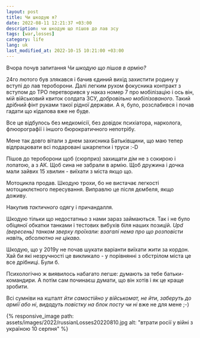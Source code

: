 ```yaml
---
layout: post
title: Чи шкодую я?
date: 2022-08-11 12:21:37 +03:00
description: чи шкодую що пішов до лав зсу
tags: [war,losses]
category: life
lang: uk
last_modified_at: 2022-10-15 10:21:00 +03:00
---
```


Вчора почув запитання _Чи шкодую що пішов в армію?_

24го лютого був злякався і бачив єдиний вихід захистити родину у вступі до лав тероборони.
Далі легким рухом фокусника контракт з вступом до ТРО перетворився у наказ номер 7 про мобілізацію і ось він, мій військовий квиток солдата ЗСУ, _добровільно мобілізованого_.
Такий дрібний фінт руками такої рідної держави. 
А я, було, розслабився і почав гадати що кідалова вже не буде.

Все це відбулось без медкомісії, без довідок психіатора, нарколога, флюорографії і іншого бюрократичного непотрібу.

Мене так довго вітали з днем захисника Батьківщини, що маю тепер відпрацювати всі подаровані шкарпетки і труси :-D 

Пішов до тероборони щоб (сюрприз) захищати дім не з сокирою і лопатою, а з АК.
Щоб сина не забрали в армію.
Щоб дружина і дочка мали зайвих 15 хвилин - виїхати з міста якщо що.

Мотоцикла продав. 
Шкодую трохи, бо не вистачає легкості мотоциклєтного пересування.
Виправлю це після дємбеля, якщо доживу.

Накупив _тактичного_ одягу і причандалля.  

Шкодую тільки що недостатньо з нами зараз займаються.
Так і не було обіцяної обкатки танками і тестових вибухів біля наших позицій.
_Upd (вересень) танком зверху проїхали: взагалі нема про що розповісти навіть, абсолютно не цікаво._

Шкодую, що у 2019у не почав шукати варіанти виїхати жити за кордон.
Хай би які незручності це викликало - у порівнянні з обстрілом міста це все дрібниці. 
Були б.

Психологічно ж виявилось набагато легше: думають за тебе батьки-командири.
А потім сам починаєш думати, що він хотів і як це краще зробити.

Всі сумніви на кшталт _йти самостійно у військомат, не йти_, _заберуть до армії або ні_, _видадуть повістку на блок посту чи ні_ вже не для мене ;-)

{% responsive_image path: assets/images/2022/russianLosses20220810.jpg alt: "втрати росії у війні з україною 10 серпня" %}

